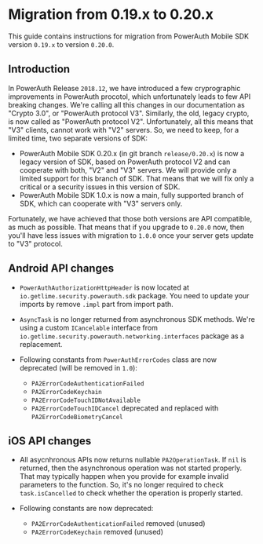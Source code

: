 # Migration from 0.19.x to 0.20.x

This guide contains instructions for migration from PowerAuth Mobile SDK version `0.19.x` to version `0.20.0`.

## Introduction

In PowerAuth Release `2018.12`, we have introduced a few cryprographic improvements in PowerAuth procotol, which unfortunately leads to few API breaking changes. We're calling all this changes in our documentation as "Crypto 3.0", or "PowerAuth protocol V3". Similarly, the old, legacy crypto, is now called as "PowerAuth protocol V2". Unfortunately, all this means that "V3" clients, cannot work with "V2" servers. So, we need to keep, for a limited time, two separate versions of SDK:

- PowerAuth Mobile SDK 0.20.x (in git branch `release/0.20.x`) is now a legacy version of SDK, based on PowerAuth protocol V2 and can cooperate with both, "V2" and "V3" servers. We will provide only a limited support for this branch of SDK. That means that we will fix only a critical or a security issues in this version of SDK.
- PowerAuth Mobile SDK 1.0.x is now a main, fully supported branch of SDK, which can cooperate with "V3" servers only.

Fortunately, we have achieved that those both versions are API compatible, as much as possible. That means that if you upgrade to `0.20.0` now, then you'll have less issues with migration to `1.0.0` once your server gets update to "V3" protocol. 

## Android API changes

- `PowerAuthAuthorizationHttpHeader` is now located at `io.getlime.security.powerauth.sdk` package. You need to update your imports by remove `.impl` part from import path.

- `AsyncTask` is no longer returned from asynchronous SDK methods. We're using a custom `ICancelable` interface from `io.getlime.security.powerauth.networking.interfaces` package as a replacement.

- Following constants from `PowerAuthErrorCodes` class are now deprecated (will be removed in `1.0`): 
  - `PA2ErrorCodeAuthenticationFailed`
  - `PA2ErrorCodeKeychain`
  - `PA2ErrorCodeTouchIDNotAvailable` 
  - `PA2ErrorCodeTouchIDCancel` deprecated and replaced with `PA2ErrorCodeBiometryCancel`

## iOS API changes

- All asycnhronous APIs now returns nullable `PA2OperationTask`. If `nil` is returned, then the asynchronous operation was not started properly. That may typically happen when you provide for example invalid parameters to the function. So, it's no longer required to check `task.isCancelled` to check whether the operation is properly started.

- Following constants are now deprecated:
  - `PA2ErrorCodeAuthenticationFailed` removed (unused)
  - `PA2ErrorCodeKeychain` removed (unused)